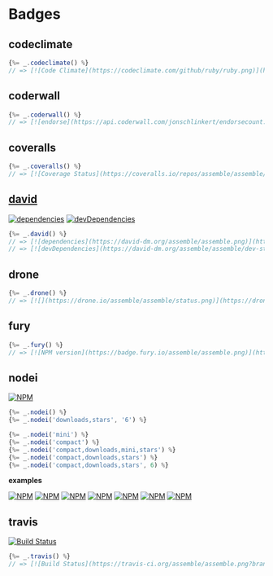 # Badges


## codeclimate

```js
{%= _.codeclimate() %}
// => [![Code Climate](https://codeclimate.com/github/ruby/ruby.png)](https://codeclimate.com/github/ruby/ruby)
```

## coderwall

```js
{%= _.coderwall() %}
// => [![endorse](https://api.coderwall.com/jonschlinkert/endorsecount.png)](https://coderwall.com/jonschlinkert)
```

## coveralls

```js
{%= _.coveralls() %}
// => [![Coverage Status](https://coveralls.io/repos/assemble/assemble/badge.png?branch=master)](https://coveralls.io/r/assemble/assemble?branch=master)
```

## [david](https://david-dm.org/)

[![dependencies](https://david-dm.org/assemble/assemble.png)](https://david-dm.org/assemble/assemble)
[![devDependencies](https://david-dm.org/assemble/assemble.png/dev-status.png)](https://david-dm.org/assemble/assemble)

```js
{%= _.david() %}
// => [![dependencies](https://david-dm.org/assemble/assemble.png)](https://david-dm.org/assemble/assemble)
// => [![devDependencies](https://david-dm.org/assemble/assemble/dev-status.png)](https://david-dm.org/assemble/assemble#info=devDependencies)
```

## drone

```js
{%= _.drone() %}
// => [![](https://drone.io/assemble/assemble/status.png)](https://drone.io/assemble/assemble/latest)
```

## fury

```js
{%= _.fury() %}
// => [![NPM version](https://badge.fury.io/assemble/assemble.png)](http://badge.fury.io/assemble/assemble)
```

## nodei

[![NPM](https://nodei.co/npm/assemble.png)](https://nodei.co/npm/assemble/)

```js
{%= _.nodei() %}
{%= _.nodei('downloads,stars', '6') %}

{%= _.nodei('mini') %}
{%= _.nodei('compact') %}
{%= _.nodei('compact,downloads,mini,stars') %}
{%= _.nodei('compact,downloads,stars') %}
{%= _.nodei('compact,downloads,stars', 6) %}
```

**examples**

[![NPM](https://nodei.co/npm/grunt-readme.png)](https://nodei.co/npm/grunt-readme/)
[![NPM](https://nodei.co/npm/grunt-readme.png?mini=true)](https://nodei.co/npm/grunt-readme/)
[![NPM](https://nodei.co/npm/grunt-readme.png?compact=true)](https://nodei.co/npm/grunt-readme/)
[![NPM](https://nodei.co/npm/grunt-readme.png?downloads=true&stars=true&months=6)](https://nodei.co/npm/grunt-readme/)
[![NPM](https://nodei.co/npm/grunt-readme.png?compact=true&downloads=true&mini=true&stars=true)](https://nodei.co/npm/grunt-readme/)
[![NPM](https://nodei.co/npm/grunt-readme.png?compact=true&downloads=true&stars=true)](https://nodei.co/npm/grunt-readme/)
[![NPM](https://nodei.co/npm/grunt-readme.png?compact=true&downloads=true&stars=true&months=6)](https://nodei.co/npm/grunt-readme/)


## travis

[![Build Status](https://travis-ci.org/assemble/assemble.png?branch=master)](https://travis-ci.org/assemble/assemble)

```js
{%= _.travis() %}
// => [![Build Status](https://travis-ci.org/assemble/assemble.png?branch=master)](https://travis-ci.org/assemble/assemble)
```
